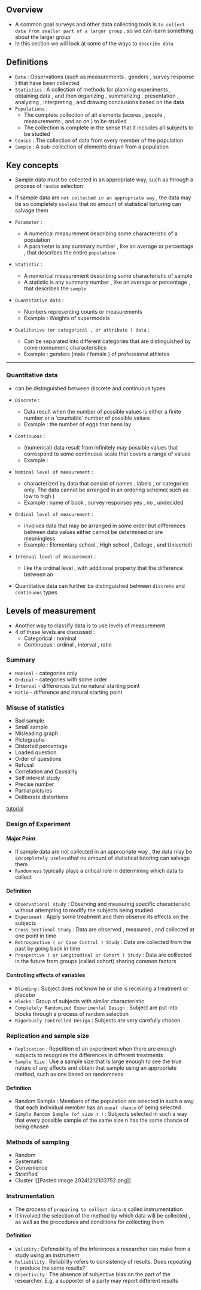 ## Overview 
- A common goal surveys and other data collecting tools is `to collect data from smaller part of a larger group` , so we can learn something about the larger group
 - In this section we will look at some of the ways to `describe data`

## Definitions
- `Data` : Observations (such as measurements , genders , survey response ) that have been collected
- `Statistics` : A collection of methods for planning experiments , obtaining data , and then organizing , summarizing , presentation , analyzing , interpreting , and drawing conclusions based on the data 
- `Populations` : 
	- The complete collection of all elements (scores , people , measurements , and so on ) to be studied
	- The collection is complete in the sense that it includes all subjects to be studied
- `Census` : The collection of data from every member of the population
- `Sample` : A sub-collection of elements drawn from a population

## Key concepts
- Sample data must be collected in an appropriate way, such as through a process of `random` selection
- If sample data are `not collected in an appropriate way` , the data may be so completely `useless` that no amount of statistical torturing can salvage them 

- `Parameter` :
	- A numerical measurement describing some characteristic of a population
	- A parameter is any summary number , like an average or percentage , that describes the entire `population`
- `Statistic` : 
	- A numerical measurement describing some characteristic of sample 
	- A statistic is any summary number , like an average or percentage , that describes the `sample` 

- `Quantitative data` :
	- Numbers representing counts or measurements
	- Example : Weights of supermodels 
- `Qualitative (or categorical , or attribute ) data` : 
	- Can be separated into different categories that are distinguished by some nonnumeric characteristics  
	- Example : genders (male / female ) of professional athletes

---
### Quantitative data
- can be distinguished between discrete and continuous types 

- `Discrete` : 
	- Data result when the number of possible values is either a finite number or a 'countable' number of possible values 
	- Example : the number of eggs that hens lay
- `Continuous` :
	- (numerical) data result from infinitely may possible values that correspond to some continuous scale that covers a range of values
	- Example : 
 - `Nominal level of measurement` : 
	 - characterized by data that consist of names , labels , or categories only. The data cannot be arranged in an ordering scheme( such as low to high )
	 - Example : name of book , survey responses yes , no , undecided
- `Ordinal level of measurement` : 
	- involves data that may be arranged in some order but differences between data values either cannot be determined or are meaningless
	- Example : Elementary school , High school , College , and Univerisiti
- `Interval level of measurement` :
	- like the ordinal level , with additional property that the difference between an 
- Quantitative data can further be distinguished between `discrete` and `continuous` types 


## Levels of measurement 
- Another way to classify data is to use levels of measurement
- 4 of these levels are discussed : 
	- Categorical : nominal
	- Continuous : ordinal , interval , ratio

### Summary 
- `Nominal` - categories only
- `Ordinal` - categories with some order
- `Interval` - differences but no natural starting point
- `Ratio` - difference and natural starting point

### Misuse of statistics
- Bad sample
- Small sample
- Misleading graph
- Pictographs
- Distorted percentage
- Loaded question
- Order of questions
- Refusal
- Correlation and Causality
- Self interest study
- Precise number
- Partial pictures
- Deliberate distortions

[tutorial](file://C:/Users/User/OneDrive%20-%20Universiti%20Malaya/LECTURE%20NOTES%20DEGREE/SEM3/WIA2003%20-%20Probability%20and%20Statistics/Tuto/Tutorial05-Sol.pdf)

### Design of Experiment

#### Major Point
- If sample data are not collected in an appropriate way , the data may be so` completely useless `that no amount of statistical tutoring can salvage them
- `Randomness` typically plays a critical role in determining which data to collect

#### Definition
- `Observational study` : Observing and measuring specific characteristic without attempting to modify the subjects being studied
- `Experiment` : Apply some treatment and then observe its effects on the subjects
- `Cross Sectional Study` : Data are observed , measured , and collected at one point in time 
- `Retrospective ( or Case Control ) Study` : Data are collected from the past by going back in time
- `Prospective ( or Longitudinal or Cohort ) Study` : Data are colllected in the future from groups (called cohort) sharing common factors

#### Controlling effects of variables
- `Blinding` : Subject does not know he or she is receiving a treatment or placebo
- `Blocks` : Group of subjects with similar characteristic
- `Completely Randomized Experimental Design` : Subject are put into blocks through a process of random selection
- `Rigorously Controlled Design` : Subjects are very carefully chosen

### Replication and sample size
- `Replication`  : Repetition of an experiment when there are enough subjects to recognize the differences in different treatments
- `Sample Size` : Use a sample size that is large enough to see the true nature of any effects and obtain that sample using an appropriate method, such as one based on randomness
#### Definition
- Random Sample : Members of the population are selected in such a way that each individual member has an `equal chance` of being selected
- `Simple Random Sample (of size n )` : Subjects selected in such a way that every possible sample of the same size n has the same chance of being chosen

### Methods of sampling
- Random 
- Systematic
- Convenience
- Stratified
- Cluster
![[Pasted image 20241212103752.png]]

### Instrumentation
- The process of `preparing to collect data` is  called instrumentation
- It involved the selection of the method by which data will be collected , as well as the procedures and conditions for collecting them

#### Definition
- `Validity` : Defensibility of the inferences a researcher can make from a study using an instrument
- `Reliability` : Reliability refers to consistency of results. Does repeating it produce the same results?
- `Objectivity` : The absence of subjective bias on the part of the researcher. E.g. a supporter of a party may report different results
